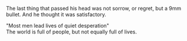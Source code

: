 The last thing that passed his head was not sorrow, or regret, but a 9mm bullet. And he thought it was satisfactory.  
  
"Most men lead lives of quiet desperation"  
The world is full of people, but not equally full of lives.
